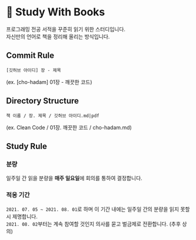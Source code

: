 # 📕 Study With Books

프로그래밍 전공 서적을 꾸준히 읽기 위한 스터디입니다.  
자신만의 언어로 책을 정리해 올리는 방식입니다.

## Commit Rule

`[깃허브 아이디] 장 - 제목`

(ex. [cho-hadam] 01장 - 깨끗한 코드)

## Directory Structure

`책 이름 / 장. 제목 / 깃허브 아이디.md|pdf`

(ex. Clean Code / 01장. 깨끗한 코드 / cho-hadam.md)

## Study Rule

### 분량

일주일 간 읽을 분량을 **매주 일요일**에 회의를 통하여 결정합니다.

### 적응 기간

`2021. 07. 05 ~ 2021. 08. 01`로 하며 이 기간 내에는 일주일 간의 분량을 읽지 못할 시 제명합니다.  
`2021. 08. 02`부터는 계속 참여할 것인지 의사를 묻고 벌금제로 전환합니다. (추후 상의)
